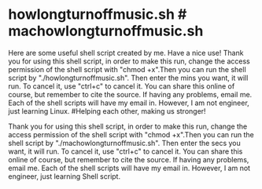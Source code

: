 # howlongturnoffmusic.sh # machowlongturnoffmusic.sh
Here are some useful shell script created by me. Have a nice use!
Thank you for using this shell script, in order to make this run, 
change the access permission of the shell script with "chmod +x".Then you can run the shell script by "./howlongturnoffmusic.sh".
Then enter the mins you want, it will run. To cancel it, use "ctrl+c" to cancel it.
You can share this online of course, but remember to cite the source.
If having any problems, email me. Each of the shell scripts will have my email in. However, I am not engineer, just learning Linux. 
#Helping each other, making us stronger!


Thank you for using this shell script, in order to make this run, change the access permission of the shell script with "chmod +x".Then you can run the shell script by "./machowlongturnoffmusic.sh". Then enter the secs you want, it will run. To cancel it, use "ctrl+c" to cancel it. You can share this online of course, but remember to cite the source. If having any problems, email me. Each of the shell scripts will have my email in. However, I am not engineer, just learning Shell script.





